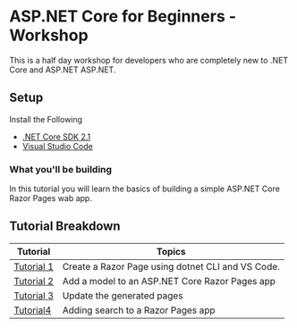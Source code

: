 # ASP.NET Core for Beginners - Workshop
This is a half day workshop for developers who are completely new to .NET Core and ASP.NET ASP.NET.

## Setup

Install the Following 
* [.NET Core SDK 2.1](https://www.microsoft.com/net/download/) 
*  [Visual Studio Code](https://code.visualstudio.com/?wt.mc_id=adw-brand&gclid=Cj0KCQjwqYfWBRDPARIsABjQRYwLe3b9dJMixA98s8nS8QfuNBKGsiRVRXzB93fe4E27LGK5KLrGcnYaAgdREALw_wcB)

### What you'll be building
In this tutorial you will learn the basics of building a simple ASP.NET Core Razor Pages wab app.

## Tutorial Breakdown 


| Tutorial| Topics |
| ----- | ---- |
| [Tutorial 1](/Tutorial/1-Create%20a%20Razor%20Page/Create-a-Razorpage.md) | Create a Razor Page using dotnet CLI and VS Code.|
| [Tutorial 2](/Tutorial/2-Add%20a%20model/Addamodel.md) | Add a model to an ASP.NET Core Razor Pages app  |  |
| [Tutorial 3](/Tutorial/3-Upate%20Pages/update.md) |Update the generated pages |
| [Tutorial4](/Tutorial/4-Add%20Search/SearchPage.md) | Adding search to a Razor Pages app |
